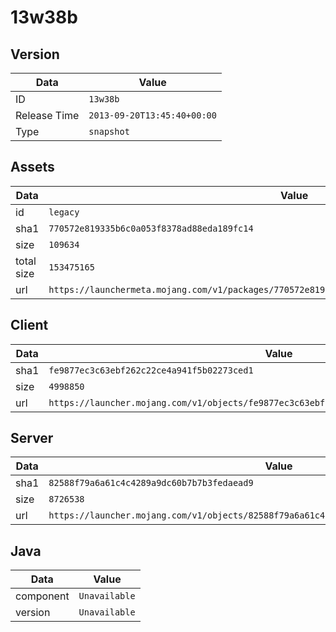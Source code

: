 # 13w38b

## Version

|**Data**        | **Value**                 |
|----------------|-------------------------|
| ID   | ```13w38b```   |
| Release Time   | ```2013-09-20T13:45:40+00:00```   |
| Type   | ```snapshot```   |

## Assets

|**Data**        | **Value**                 |
|----------------|-------------------------|
| id   | ```legacy```   |
| sha1   | ```770572e819335b6c0a053f8378ad88eda189fc14```   |
| size   | ```109634```   |
| total size  | ```153475165```  |
| url       | ```https://launchermeta.mojang.com/v1/packages/770572e819335b6c0a053f8378ad88eda189fc14/legacy.json``` |

## Client

|**Data**        | **Value**                 |
|----------------|-------------------------|
| sha1   | ```fe9877ec3c63ebf262c22ce4a941f5b02273ced1```   |
| size   | ```4998850```   |
| url       | ```https://launcher.mojang.com/v1/objects/fe9877ec3c63ebf262c22ce4a941f5b02273ced1/client.jar``` |

## Server

|**Data**        | **Value**                 |
|----------------|-------------------------|
| sha1   | ```82588f79a6a61c4c4289a9dc60b7b7b3fedaead9```   |
| size   | ```8726538```   |
| url       | ```https://launcher.mojang.com/v1/objects/82588f79a6a61c4c4289a9dc60b7b7b3fedaead9/server.jar``` |

## Java

|**Data**        | **Value**                 |
|----------------|-------------------------|
| component   | ```Unavailable```   |
| version   | ```Unavailable```   |